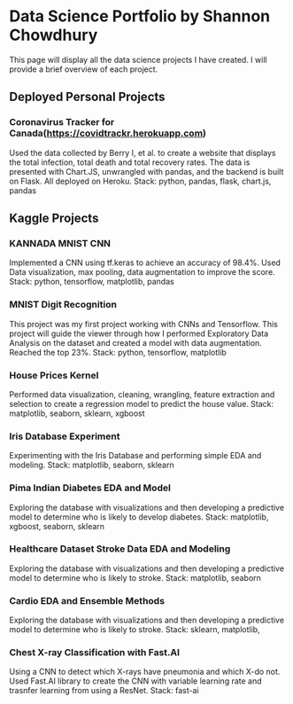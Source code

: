 # Data Science Portfolio by Shannon Chowdhury 

This page will display all the data science projects I have created. I will provide a brief overview of each project. 

## Deployed Personal Projects
### Coronavirus Tracker for Canada(https://covidtrackr.herokuapp.com)
Used the data collected by Berry I, et al. to create a website that displays the total infection, total death and total recovery rates. The data is presented with Chart.JS, unwrangled with pandas, and the backend is built on Flask. All deployed on Heroku. 
Stack: python, pandas, flask, chart.js, pandas

## Kaggle Projects
### KANNADA MNIST CNN 
Implemented a CNN using tf.keras to achieve an accuracy of 98.4%. Used Data visualization, max pooling, data augmentation to improve the score. 
Stack: python, tensorflow, matplotlib, pandas

### MNIST Digit Recognition
This project was my first project working with CNNs and Tensorflow. This project will guide the viewer through how I performed Exploratory Data Analysis on the dataset and created a model with data augmentation. Reached the top 23%.
Stack: python, tensorflow, matplotlib

### House Prices Kernel
Performed data visualization, cleaning, wrangling, feature extraction and selection to create a regression model to predict the house value. 
Stack: matplotlib, seaborn, sklearn, xgboost

### Iris Database Experiment
Experimenting with the Iris Database and performing simple EDA and modeling.
Stack: matplotlib, seaborn, sklearn

### Pima Indian Diabetes EDA and Model
Exploring the database with visualizations and then developing a predictive model to determine who is likely to develop diabetes.
Stack: matplotlib, xgboost, seaborn, sklearn

### Healthcare Dataset Stroke Data EDA and Modeling
Exploring the database with visualizations and then developing a predictive model to determine who is likely to stroke.
Stack: matplotlib, seaborn

### Cardio EDA and Ensemble Methods
Exploring the database with visualizations and then developing a predictive model to determine who is likely to stroke.
Stack: sklearn, matplotlib,

### Chest X-ray Classification with Fast.AI
Using a CNN to detect which X-rays have pneumonia and which X-do not. Used Fast.AI library to create the CNN with variable learning rate and trasnfer learning from using a ResNet.
Stack: fast-ai
